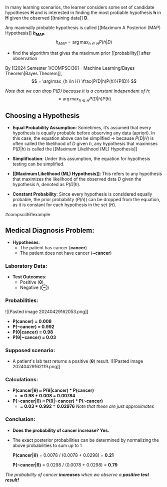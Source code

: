 In many learning scenarios, the learner considers some set of candidate hypotheses **H** and is interested in finding the most probable hypothesis **h** in **H** given the observed [[training data]] **D**.

Any maximally probable hypothesis is called [[Maximum A Posteriori (MAP) Hypothesis]] **$h_{MAP}$**.
$$
h_{MAP} = \arg\max_{h \in H} P(h|D)
$$
- find the algorithm that gives the maximum prior [[probability]] after observation


By [[2024 Semester 1/COMPSCI361 - Machine Learning/Bayes Theorem|Bayes Theorem]],
$$
= \arg\max_{h \in H} \frac{P(D|h)P(h)}{P(D)}
$$

*Note that we can drop $P(D)$ because it is a constant independent of $h$*:
$$
= \arg\max_{h \in H} {P(D|h)P(h)}
$$
## Choosing a Hypothesis
- **Equal Probability Assumption**: Sometimes, it’s assumed that every hypothesis is equally probable before observing any data (apriori). In this case, the equation above can be simplified $\rightarrow$ because $P(D|H)$ is often called the likelihood of $D$ given $h$, any hypothesis that maximises $P(D|h)$ is called the [[Maximum Likelihood (ML) Hypothesis]]

- **Simplification**: Under this assumption, the equation for hypothesis testing can be simplified.
- **[[Maximum Likelihood (ML) Hypothesis]]**: This refers to any hypothesis that maximizes the likelihood of the observed data $D$ given the hypothesis $h$, denoted as $P(D|h)$.
- **Constant Probability**: Since every hypothesis is considered equally probable, the prior probability ($P(h)$) can be dropped from the equation, as it is constant for each hypothesis in the set ($H$).

#compsci361example 
## Medical Diagnosis Problem:
- **Hypotheses**:
  - The patient has cancer (**cancer**)
  - The patient does not have cancer (**~cancer**)
### Laboratory Data:
- **Test Outcomes**:
  - Positive (**θ**)
  - Negative (**⊖**)
### Probabilities:
![[Pasted image 20240429162053.png]]
- **P(cancer) = 0.008**
- **P(~cancer) = 0.992**
- **P(θ|cancer) = 0.98**
- **P(θ|~cancer) = 0.03**
### Supposed scenario:
- A patient's lab test returns a positive (**θ**) result.
![[Pasted image 20240429162119.png]]
### Calculations:
- **P(cancer|θ) ≈ P(θ|cancer) * P(cancer)**
  - **= 0.98 * 0.008 = 0.00784**
- **P(~cancer|θ) ≈ P(θ|~cancer) * P(~cancer)**
  - **= 0.03 * 0.992 = 0.02976**
*Note that these are just approximates*
### Conclusion:
- **Does the probability of cancer increase? Yes.**
- The exact posterior probabilities can be determined by normalizing the above probabilities to sum up to 1

    **P(cancer|θ)** = 0.0078 / (0.0078 + 0.0298) = **0.21**
    
    **P(~cancer|θ)** = 0.0298 / (0.0078 + 0.0298) = **0.79**

*The probability of cancer **increases** when we observe a **positive test result!***




